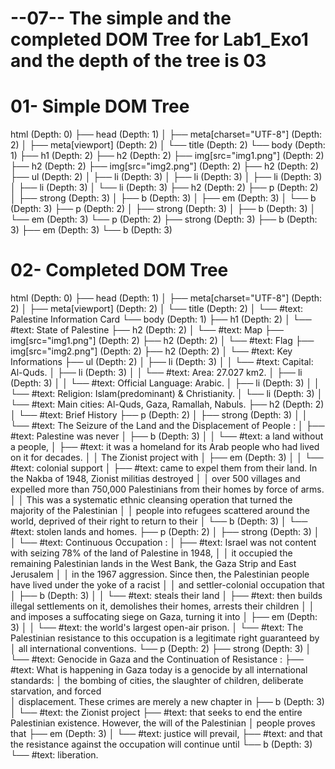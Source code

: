 # --07-- The simple and the completed DOM Tree for Lab1_Exo1 and the depth of the tree is 03
# 01- Simple DOM Tree

html (Depth: 0)
├── head (Depth: 1)
│   ├── meta[charset="UTF-8"] (Depth: 2)
│   ├── meta[viewport] (Depth: 2)
│   └── title (Depth: 2)
└── body (Depth: 1)
    ├── h1 (Depth: 2)
    ├── h2 (Depth: 2)
    ├── img[src="img1.png"] (Depth: 2)
    ├── h2 (Depth: 2)
    ├── img[src="img2.png"] (Depth: 2)
    ├── h2 (Depth: 2)
    ├── ul (Depth: 2)
    │   ├── li (Depth: 3)
    │   ├── li (Depth: 3)
    │   ├── li (Depth: 3)
    │   ├── li (Depth: 3)
    │   └── li (Depth: 3)
    ├── h2 (Depth: 2)
    ├── p (Depth: 2)
    │   ├── strong (Depth: 3)
    │   ├── b (Depth: 3)
    │   ├── em (Depth: 3)
    │   └── b (Depth: 3)
    ├── p (Depth: 2)
    │   ├── strong (Depth: 3)
    │   ├── b (Depth: 3)
    │   └── em (Depth: 3)
    └── p (Depth: 2)
        ├── strong (Depth: 3)
        ├── b (Depth: 3)
        ├── em (Depth: 3)
        └── b (Depth: 3)

# 02- Completed DOM Tree 

html (Depth: 0)
├── head (Depth: 1)
│   ├── meta[charset="UTF-8"] (Depth: 2)
│   ├── meta[viewport] (Depth: 2)
│   └── title (Depth: 2)
│       └── #text: Palestine Information Card
└── body (Depth: 1)
    ├── h1 (Depth: 2)
    │    └── #text: State of Palestine
    ├── h2 (Depth: 2)
    │   └── #text: Map
    ├── img[src="img1.png"] (Depth: 2)
    ├── h2 (Depth: 2)
    │   └── #text: Flag
    ├── img[src="img2.png"] (Depth: 2)
    ├── h2 (Depth: 2)
    │   └── #text: Key Informations
    ├── ul (Depth: 2)
    │   ├── li (Depth: 3)
    │   │   └── #text: Capital: Al-Quds.
    │   ├── li (Depth: 3)
    │   │   └── #text: Area: 27.027 km2.
    │   ├── li (Depth: 3)
    │   │   └── #text: Official Language: Arabic.
    │   ├── li (Depth: 3)
    │   │   └── #text: Religion: Islam(predominant) & Christianity.
    │   └── li (Depth: 3)
    │       └── #text: Main cities: Al-Quds, Gaza, Ramallah, Nabuls.
    ├── h2 (Depth: 2)
    │   └── #text: Brief History
    ├── p (Depth: 2)
    │   ├── strong (Depth: 3)
    │   │   └── #text: The Seizure of the Land and the Displacement of People :
    │   ├── #text: Palestine was never
    │   ├── b (Depth: 3)
    │   │   └── #text: a land without a people,
    │   ├── #text: it was a homeland for its Arab people who had lived on it for decades. 
    │   │       The Zionist project with
    │   ├── em (Depth: 3)
    │   │   └── #text: colonial support
    │   ├── #text: came to expel them from their land. In the Nakba of 1948, Zionist militias destroyed 
    │   │       over 500 villages and expelled more than 750,000 Palestinians from their homes by force of arms.
    │   │       This was a systematic ethnic cleansing operation that turned the majority of the Palestinian 
    │   │       people into refugees scattered around the world, deprived of their right to return to their 
    │   └── b (Depth: 3)
    │       └── #text: stolen lands and homes.
    ├── p (Depth: 2)
    │   ├── strong (Depth: 3)
    │   │   └── #text: Continuous Occupation :
    │   ├── #text: Israel was not content with seizing 78% of the land of Palestine in 1948,
    │   │       it occupied the remaining Palestinian lands in the West Bank, the Gaza Strip and East Jerusalem 
    │   │       in the 1967 aggression. Since then, the Palestinian people have lived under the yoke of a racist
    │   │       and settler-colonial occupation that
    │   ├── b (Depth: 3)
    │   │   └── #text: steals their land
    │   ├── #text: then builds illegal settlements on it, demolishes their homes, arrests their children 
    │   │       and imposes a suffocating siege on Gaza, turning it into
    │   ├── em (Depth: 3)
    │   │    └── #text: the world's largest open-air prison.
    │   └── #text: The Palestinian resistance to this occupation is a legitimate right guaranteed by 
    │        all international conventions.
    └── p (Depth: 2)
        ├── strong (Depth: 3)
        │   └── #text: Genocide in Gaza and the Continuation of Resistance :
        ├── #text: What is happening in Gaza today is a genocide by all international standards:
        │       the bombing of cities, the slaughter of children, deliberate starvation, and forced  
        │       displacement. These crimes are merely a new chapter in
        ├── b (Depth: 3)
        │   └── #text: the Zionist project
        ├── #text: that seeks to end the entire Palestinian existence. However, the will of the Palestinian 
        │       people proves that
        ├── em (Depth: 3)
        │   └── #text: justice will prevail,
        ├── #text: and that the resistance against the occupation will continue until 
        └── b (Depth: 3)
            └── #text: liberation.